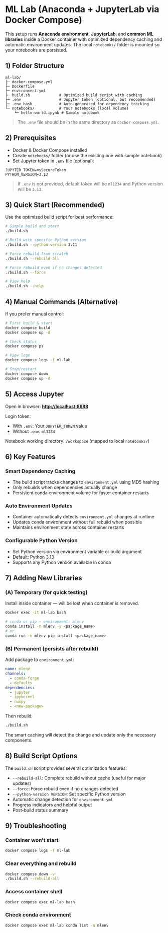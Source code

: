 # ML Lab (Anaconda + JupyterLab via Docker Compose)

This setup runs **Anaconda environment**, **JupyterLab**, and **common ML libraries** inside a Docker container with optimized dependency caching and automatic environment updates. The local `notebooks/` folder is mounted so your notebooks are persisted.

## 1) Folder Structure

```
ml-lab/
├─ docker-compose.yml
├─ Dockerfile
├─ environment.yml
├─ build.sh             # Optimized build script with caching
├─ .env                 # Jupyter token (optional, but recommended)
├─ .env_hash            # Auto-generated for dependency tracking
└─ notebooks/           # Your notebooks (local volume)
    └─ hello-world.ipynb # Sample notebook
```

> The `.env` file should be in the same directory as `docker-compose.yml`.

## 2) Prerequisites

* Docker & Docker Compose installed
* Create `notebooks/` folder (or use the existing one with sample notebook)
* Set Jupyter token in `.env` file (optional):

```
JUPYTER_TOKEN=mySecureToken
PYTHON_VERSION=3.13
```

> If `.env` is not provided, default token will be `ml1234` and Python version will be `3.13`.

## 3) Quick Start (Recommended)

Use the optimized build script for best performance:

```bash
# Simple build and start
./build.sh

# Build with specific Python version
./build.sh --python-version 3.11

# Force rebuild from scratch
./build.sh --rebuild-all

# Force rebuild even if no changes detected
./build.sh --force

# View help
./build.sh --help
```

## 4) Manual Commands (Alternative)

If you prefer manual control:

```bash
# First build & start
docker compose build
docker compose up -d

# Check status
docker compose ps

# View logs
docker compose logs -f ml-lab

# Stop/restart
docker compose down
docker compose up -d
```

## 5) Access Jupyter

Open in browser:
**[http://localhost:8888](http://localhost:8888)**

Login token:

* With `.env`: Your `JUPYTER_TOKEN` value
* Without `.env`: `ml1234`

Notebook working directory: `/workspace` (mapped to local `notebooks/`)

## 6) Key Features

### Smart Dependency Caching
- The build script tracks changes to `environment.yml` using MD5 hashing
- Only rebuilds when dependencies actually change
- Persistent conda environment volume for faster container restarts

### Auto Environment Updates
- Container automatically detects `environment.yml` changes at runtime
- Updates conda environment without full rebuild when possible
- Maintains environment state across container restarts

### Configurable Python Version
- Set Python version via environment variable or build argument
- Default: Python 3.13
- Supports any Python version available in conda

## 7) Adding New Libraries

### (A) Temporary (for quick testing)

Install inside container — will be lost when container is removed.

```bash
docker exec -it ml-lab bash

# conda or pip — environment: mlenv
conda install -n mlenv -y <package_name>
# or
conda run -n mlenv pip install <package_name>
```

### (B) Permanent (persists after rebuild)

Add package to `environment.yml`:

```yaml
name: mlenv
channels:
  - conda-forge
  - defaults
dependencies:
  - jupyter
  - ipykernel
  - numpy
  - <new-package>
```

Then rebuild:
```bash
./build.sh
```

The smart caching will detect the change and update only the necessary components.

## 8) Build Script Options

The `build.sh` script provides several optimization features:

- `--rebuild-all`: Complete rebuild without cache (useful for major updates)
- `--force`: Force rebuild even if no changes detected
- `--python-version VERSION`: Set specific Python version
- Automatic change detection for `environment.yml`
- Progress indicators and helpful output
- Post-build status summary

## 9) Troubleshooting

### Container won't start
```bash
docker compose logs -f ml-lab
```

### Clear everything and rebuild
```bash
docker compose down -v
./build.sh --rebuild-all
```

### Access container shell
```bash
docker compose exec ml-lab bash
```

### Check conda environment
```bash
docker compose exec ml-lab conda list -n mlenv
```

